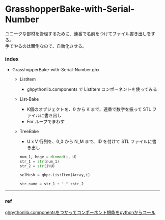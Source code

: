 # GrasshopperBake-with-Serial-Number  

ユニークな部材を管理するために、連番で名前をつけてファイル書き出しをする。  
手でやるのは面倒なので、自動化させる。  


### index

- GrasshopperBake-with-Serial-Number.ghx  

  - ListItem  
    - ghpythonlib.components で ListItem コンポーネントを使ってみる  

  - List-Bake   
    - K個のオブジェクトを、0 から K まで、連番で数字を振って STL ファイルに書き出し  
    - For ループでまわす

  - TreeBake  
    - U x V 行列を、0_0 から N_M まで、ID を付けて STL ファイルに書き出し  
    ```Python
    num_1, hoge = divmod(i, U)
    str_1 = str(num_1)
    str_2 = str(i%U)

    selMesh = ghpc.ListItem(Array,i)

    str_name = str_1 + "_" +str_2
    ```


---

### ref  

[ghpythonlib.componentsをつかってコンポーネント機能をpythonからコール](http://am.d-xx.com/2015/06/04/ghpythonlib-components%E3%82%92%E3%81%A4%E3%81%8B%E3%81%A3%E3%81%A6%E3%82%B3%E3%83%B3%E3%83%9D%E3%83%BC%E3%83%8D%E3%83%B3%E3%83%88%E6%A9%9F%E8%83%BD%E3%82%92python%E3%81%8B%E3%82%89%E3%82%B3%E3%83%BC/)
